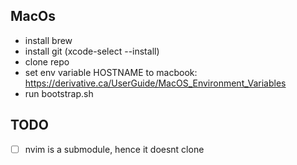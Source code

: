 ## MacOs

- install brew
- install git (xcode-select --install)
- clone repo
- set env variable HOSTNAME to macbook: https://derivative.ca/UserGuide/MacOS_Environment_Variables
- run bootstrap.sh

## TODO
- [ ] nvim is a submodule, hence it doesnt clone